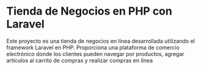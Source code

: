 # Tienda de Negocios en PHP con Laravel

Este proyecto es una tienda de negocios en línea desarrollada utilizando el framework Laravel en PHP. Proporciona una plataforma de comercio electrónico donde los clientes pueden navegar por productos, agregar artículos al carrito de compras y realizar compras en línea

